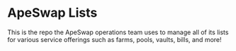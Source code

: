 # ApeSwap Lists
This is the repo the ApeSwap operations team uses to manage all of its lists for various service offerings such as farms, pools, vaults, bills, and more!
